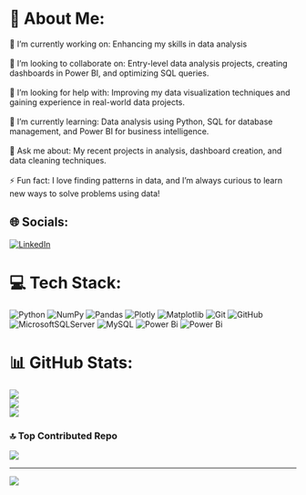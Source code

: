 # 💫 About Me:
🔭 I’m currently working on: Enhancing my skills in data analysis<br><br>👯 I’m looking to collaborate on: Entry-level data analysis projects, creating dashboards in Power BI, and optimizing SQL queries.<br><br>🤝 I’m looking for help with: Improving my data visualization techniques and gaining experience in real-world data projects.<br><br>🌱 I’m currently learning: Data analysis using Python, SQL for database management, and Power BI for business intelligence.<br><br>💬 Ask me about: My recent projects in analysis, dashboard creation, and data cleaning techniques.<br><br>⚡ Fun fact: I love finding patterns in data, and I’m always curious to learn new ways to solve problems using data!


## 🌐 Socials:
[![LinkedIn](https://img.shields.io/badge/LinkedIn-%230077B5.svg?logo=linkedin&logoColor=white)](https://linkedin.com/in/satyamgautam/) 

# 💻 Tech Stack:
![Python](https://img.shields.io/badge/python-3670A0?style=for-the-badge&logo=python&logoColor=ffdd54) ![NumPy](https://img.shields.io/badge/numpy-%23013243.svg?style=for-the-badge&logo=numpy&logoColor=white) ![Pandas](https://img.shields.io/badge/pandas-%23150458.svg?style=for-the-badge&logo=pandas&logoColor=white) ![Plotly](https://img.shields.io/badge/Plotly-%233F4F75.svg?style=for-the-badge&logo=plotly&logoColor=white) ![Matplotlib](https://img.shields.io/badge/Matplotlib-%23ffffff.svg?style=for-the-badge&logo=Matplotlib&logoColor=black) ![Git](https://img.shields.io/badge/git-%23F05033.svg?style=for-the-badge&logo=git&logoColor=white) ![GitHub](https://img.shields.io/badge/github-%23121011.svg?style=for-the-badge&logo=github&logoColor=white) ![MicrosoftSQLServer](https://img.shields.io/badge/Microsoft%20SQL%20Server-CC2927?style=for-the-badge&logo=microsoft%20sql%20server&logoColor=white) ![MySQL](https://img.shields.io/badge/mysql-4479A1.svg?style=for-the-badge&logo=mysql&logoColor=white) ![Power Bi](https://img.shields.io/badge/power_bi-F2C811?style=for-the-badge&logo=powerbi&logoColor=black) ![Power Bi](https://img.shields.io/badge/power_bi-F2C811?style=for-the-badge&logo=powerbi&logoColor=black)
# 📊 GitHub Stats:
![](https://github-readme-stats.vercel.app/api?username=Satyam18g&theme=transparent&hide_border=false&include_all_commits=false&count_private=false)<br/>
![](https://github-readme-streak-stats.herokuapp.com/?user=Satyam18g&theme=transparent&hide_border=false)<br/>
![](https://github-readme-stats.vercel.app/api/top-langs/?username=Satyam18g&theme=transparent&hide_border=false&include_all_commits=false&count_private=false&layout=compact)


### 🔝 Top Contributed Repo
![](https://github-contributor-stats.vercel.app/api?username=Satyam18g&limit=5&theme=dark&combine_all_yearly_contributions=true)

---
[![](https://visitcount.itsvg.in/api?id=Satyam18g&icon=1&color=0)](https://visitcount.itsvg.in)

<!-- Proudly created with GPRM ( https://gprm.itsvg.in ) -->
